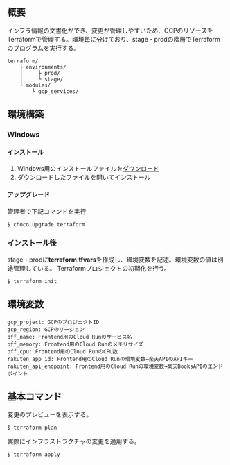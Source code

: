 ## 概要
インフラ情報の文書化ができ、変更が管理しやすいため、GCPのリソースをTerraformで管理する。環境毎に分けており、stage・prodの階層でTerraformのプログラムを実行する。
```
terraform/
    ├ environments/
    │     ├ prod/
    │     └ stage/
    └ modules/
        └ gcp_services/
```
## 環境構築
### Windows
#### インストール
1. Windows用のインストールファイルを[ダウンロード](https://developer.hashicorp.com/terraform/install)
2. ダウンロードしたファイルを開いてインストール
#### アップグレード
管理者で下記コマンドを実行
```
$ choco upgrade terraform
```
### インストール後
stage・prodに**terraform.tfvars**を作成し、環境変数を記述。環境変数の値は別途管理している。
Terraformプロジェクトの初期化を行う。
```
$ terraform init
```
## 環境変数
```
gcp_project: GCPのプロジェクトID
gcp_region: GCPのリージョン
bff_name: Frontend用のCloud Runのサービス名
bff_memory: Frontend用のCloud Runのメモリサイズ
bff_cpu: Frontend用のCloud RunのCPU数
rakuten_app_id: Frontend用のCloud Runの環境変数→楽天APIのAPIキー
rakuten_api_endpoint: Frontend用のCloud Runの環境変数→楽天BooksAPIのエンドポイント
```
## 基本コマンド

変更のプレビューを表示する。
```
$ terraform plan
```
実際にインフラストラクチャの変更を適用する。
```
$ terraform apply
```